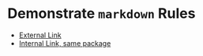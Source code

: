 # Demonstrate `markdown` Rules

- [External Link](https://bazel.build/)
- [Internal Link, same package](foo.md)
